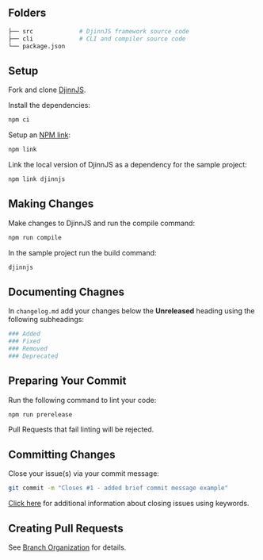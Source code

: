 ## Folders

```bash
├── src             # DjinnJS framework source code
├── cli             # CLI and compiler source code
└── package.json
```

## Setup

Fork and clone [DjinnJS](https://github.com/Pageworks/djinnjs).

Install the dependencies:

```bash
npm ci
```

Setup an [NPM link](https://docs.npmjs.com/cli/link.html):

```bash
npm link
```

Link the local version of DjinnJS as a dependency for the sample project:

```bash
npm link djinnjs
```

## Making Changes

Make changes to DjinnJS and run the compile command:

```bash
npm run compile
```

In the sample project run the build command:

```bash
djinnjs
```

## Documenting Chagnes

In `changelog.md` add your changes below the **Unreleased** heading using the following subheadings:

```bash
### Added
### Fixed
### Removed
### Deprecated
```

## Preparing Your Commit

Run the following command to lint your code:

```bash
npm run prerelease
```

Pull Requests that fail linting will be rejected.

## Committing Changes

Close your issue(s) via your commit message:

```bash
git commit -m "Closes #1 - added brief commit message example"
```

[Click here](https://help.github.com/en/github/managing-your-work-on-github/closing-issues-using-keywords) for additional information about closing issues using keywords.

## Creating Pull Requests

See [Branch Organization](/contributing#branch-organization) for details.
